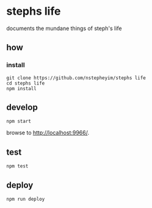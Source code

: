 
# stephs life

documents the mundane things of steph's life

## how

### install

```
git clone https://github.com/nstepheyim/stephs life
cd stephs life
npm install
```

## develop

```
npm start
```

browse to <http://localhost:9966/>.

## test

```
npm test
```

## deploy

```
npm run deploy
```
